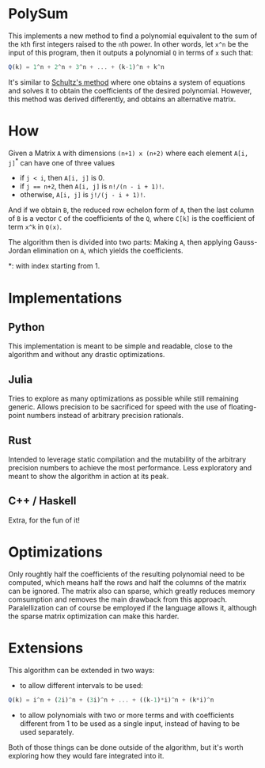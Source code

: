 # PolySum

This implements a new method to find a polynomial equivalent to the sum
of the `k`th first integers raised to the `n`th power. In other words,
let `x^n` be the input of this program, then it outputs a polynomial `Q`
in terms of `x` such that:

```julia
Q(k) = 1^n + 2^n + 3^n + ... + (k-1)^n + k^n
```

It's similar to [Schultz's method](https://www.jstor.org/stable/2320260)
where one obtains a system of equations and solves it to obtain the
coefficients of the desired polynomial. However, this method was derived
differently, and obtains an alternative matrix.

# How

Given a Matrix `A` with dimensions `(n+1) x (n+2)` where each element `A[i, j]`<sup>\*</sup> can have one of three values
  * if `j < i`, then `A[i, j]` is 0.
  * if `j == n+2`, then `A[i, j]` is `n!/(n - i + 1)!`.
  * otherwise, `A[i, j]` is `j!/(j - i + 1)!`.

And if we obtain `B`, the reduced row echelon form of `A`,
then the last column of `B` is a vector `C` of the coefficients
of the `Q`, where `C[k]` is the coefficient of term `x^k` in `Q(x)`.

The algorithm then is divided into two parts: Making `A`, then
applying Gauss-Jordan elimination on `A`, which yields the
coefficients.

\*: with index starting from 1.

# Implementations

## Python

This implementation is meant to be simple and readable, close to
the algorithm and without any drastic optimizations.

## Julia

Tries to explore as many optimizations as possible while still
remaining generic. Allows precision to be sacrificed for speed with
the use of floating-point numbers instead of arbitrary precision
rationals.

## Rust

Intended to leverage static compilation and the mutability of the
arbitrary precision numbers to achieve the most performance. Less
exploratory and meant to show the algorithm in action at its peak.

## C++ / Haskell

Extra, for the fun of it!

# Optimizations

Only roughtly half the coefficients of the resulting polynomial need to be computed,
which means half the rows and half the columns of the matrix can be ignored. The matrix
also can sparse, which greatly reduces memory comsumption and removes the main drawback
from this approach. Paralellization can of course be employed if the language allows it,
although the sparse matrix optimization can make this harder.

# Extensions

This algorithm can be extended in two ways:

* to allow different intervals to be used:
```julia
Q(k) = i^n + (2i)^n + (3i)^n + ... + ((k-1)*i)^n + (k*i)^n
```
* to allow polynomials with two or more terms and with coefficients different from 1
  to be used as a single input, instead of having to be used separately.

Both of those things can be done outside of the algorithm, but it's worth exploring
how they would fare integrated into it.
